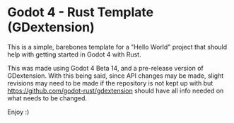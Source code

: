 # Godot 4 - Rust Template (GDextension)

This is a simple, barebones template for a "Hello World" project that should help with getting started in Godot 4 with Rust.

This was made using Godot 4 Beta 14, and a pre-release version of GDextension. With this being said, since API changes may be made, slight revisions may need to be made if the repository is not kept up with but https://github.com/godot-rust/gdextension should have all info needed on what needs to be changed.

Enjoy :)
